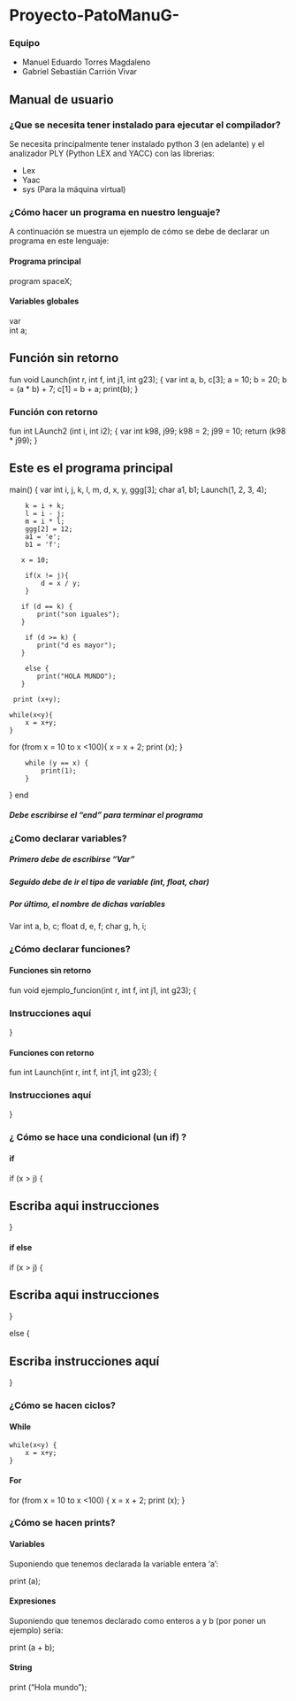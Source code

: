 <h1> Proyecto-PatoManuG- </h1>
<h3> Equipo </h3>
    <ul> 
        <li> Manuel Eduardo Torres Magdaleno </li>
        <li> Gabriel Sebastián Carrión Vivar </li>
    </ul>

<h2>Manual de usuario</h2>

<h3>¿Que se necesita tener instalado para ejecutar el compilador?</h3>

<p>Se necesita principalmente tener instalado python 3 (en adelante) y el analizador PLY (Python LEX and YACC) con las librerias:</p>

<ul>
  <li>Lex</li>
  <li>Yaac</li>
  <li>sys (Para la máquina virtual)</li>
</ul>

<h3>¿Cómo hacer un programa en nuestro lenguaje?</h3>

<p>A continuación se muestra un ejemplo de cómo se debe de declarar un programa en este lenguaje:</p>

#### Programa principal #### 
program spaceX;  

 #### Variables globales #### 
var   
int a;

## Función sin retorno
fun void Launch(int r, int f, int j1, int g23); {
  var
  int a, b, c[3];
    a = 10;
    b = 20;
    b = (a * b) + 7;
    c[1] = b + a;
    print(b);
}

### Función con retorno
fun int LAunch2 (int i, int i2); {
    var
    int k98, j99;
    k98 = 2;
    j99 = 10;
    return (k98 * j99);
}

## Este es el programa principal ##
main() {
    var 
        int i, j, k, l, m, d, x, y, ggg[3];
        char a1, b1;
        Launch(1, 2, 3, 4);
        
        k = i + k;
        l = i - j;
        m = i * l;
        ggg[2] = 12;
        a1 = 'e';
        b1 = 'f';

       x = 10;

        if(x != j){
            d = x / y;
        }

       if (d == k) {
           print("son iguales");
       }

        if (d >= k) {
           print("d es mayor");
       }

        else {
           print("HOLA MUNDO");
       }

     print (x+y);

    while(x<y){
        x = x+y;
    }
   

   for (from x = 10 to x <100){
       x = x + 2;
       print (x);
   }

   
        while (y == x) {
            print(1);
        }
}
end
 ##### Debe escribirse el “end” para terminar el programa ########

<h3>¿Como declarar variables?</h3>

##### Primero debe de escribirse “Var” ########
##### Seguido debe de ir el tipo de variable (int, float, char) ########
##### Por último, el nombre de dichas variables ########

Var 
int a, b, c;
float d, e, f;
char g, h, i;

<h3>¿Cómo declarar funciones?</h3>
<h4>Funciones sin retorno</h4>

fun void ejemplo_funcion(int r, int f, int j1, int g23); 
{
 ### Instrucciones aquí ### 
 }

 <h4>Funciones con retorno</h4>

 fun int Launch(int r, int f, int j1, int g23);
 {
 ### Instrucciones aquí ### 
 }

<h3>¿ Cómo se hace una condicional (un if) ?</h3>
<h4>if</h4>

if (x > j) {
## Escriba aqui instrucciones ## 
}


<h4>if else</h4>

if (x > j) {
## Escriba aqui instrucciones ## 
}

else
{
## Escriba instrucciones aquí ## 
}

<h3>¿Cómo se hacen ciclos?</h3>

<h4>While</h4>

    while(x<y) {
        x = x+y;
    }

<h4>For</h4>

   for (from x = 10 to x <100) {
       x = x + 2;
       print (x);
   }

<h3>¿Cómo se hacen prints?</h3>
<h4>Variables</h4>
<p>Suponiendo que tenemos declarada la variable entera ‘a’:</p>

print (a);

<h4>Expresiones</h4>
<p>Suponiendo que tenemos declarado como enteros a y b (por poner un ejemplo) sería:</p>

print (a + b);

<h4>String</h4>

print (“Hola mundo”);

